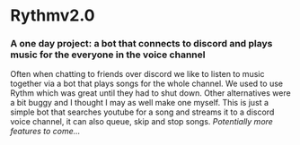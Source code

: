 # Rythmv2.0
### A one day project: a bot that connects to discord and plays music for the everyone in the voice channel

Often when chatting to friends over discord we like to listen to music together via a bot that plays songs for the whole channel. We used to use Rythm which was great until they had to shut down. Other alternatives were a bit buggy and I thought I may as well make one myself.
This is just a simple bot that searches youtube for a song and streams it to a discord voice channel, it can also queue, skip and stop songs. 
*Potentially more features to come...*
